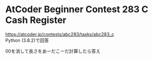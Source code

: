 # AtCoder Beginner Contest 283 C Cash Register  
https://atcoder.jp/contests/abc283/tasks/abc283_c  
Python (3.8.2)で回答  

00を消して長さをあーだこーだ計算したら答え
